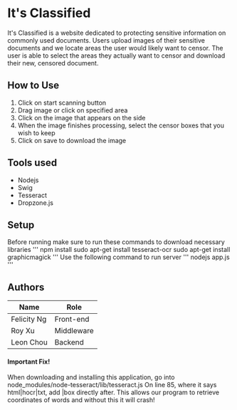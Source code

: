 # It's Classified

It's Classified is a website dedicated to protecting sensitive information on commonly used documents. Users upload images of their sensitive documents and we locate areas the user would likely want to censor. The user is able to select the areas they actually want to censor and download their new, censored document.

## How to Use
1. Click on start scanning button
2. Drag image or click on specified area
3. Click on the image that appears on the side
4. When the image finishes processing, select the censor boxes that you wish to keep
5. Click on save to download the image

## Tools used
* Nodejs
* Swig
* Tesseract
* Dropzone.js

## Setup
Before running make sure to run these commands to download necessary libraries
'''
npm install
sudo apt-get install tesseract-ocr
sudo apt-get install graphicmagick
'''
Use the following command to run server
'''
nodejs app.js
'''

## Authors
| Name        |  Role      |
| ------------| -----------|
| Felicity Ng | Front-end  |
| Roy Xu      | Middleware |
| Leon Chou   | Backend    |

#### Important Fix!
When downloading and installing this application, go into node_modules/node-tesseract/lib/tesseract.js
On line 85, where it says html|hocr|txt, add |box directly after. This allows our program to retrieve coordinates of words and without this it will crash!
